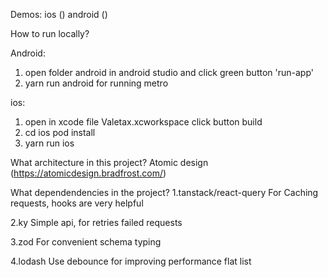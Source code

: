 Demos:
ios ()
android ()

How to run locally?

Android:

1. open folder android in android studio and click green button 'run-app'
2. yarn run android for running metro

ios:

1. open in xcode file Valetax.xcworkspace click button build
2. cd ios pod install
3. yarn run ios

What architecture in this project?
Atomic design (https://atomicdesign.bradfrost.com/)

What dependendencies in the project?
1.tanstack/react-query
For Caching requests, hooks are very helpful

2.ky
Simple api, for retries failed requests

3.zod
For convenient schema typing

4.lodash
Use debounce for improving performance flat list
